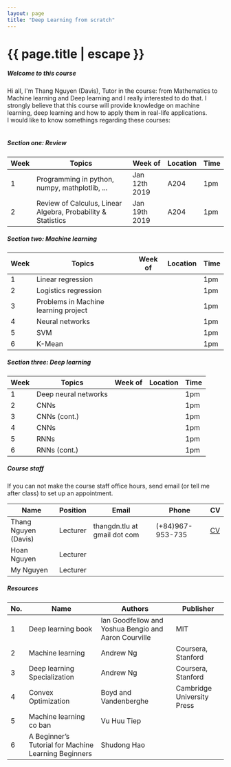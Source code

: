 ```yaml
---
layout: page
title: "Deep Learning from scratch"
---
```

<h1 class="page-title gray-text text-darken-3">{{ page.title | escape }}</h1>

<div class="section">
    <h5>Welcome to this course</h5> 
Hi all, I'm Thang Nguyen (Davis), Tutor in the course: from Mathematics to Machine learning and Deep learning and I really interested to do that. I strongly believe that this course will provide knowledge on machine learning, deep learning and how to apply them in real-life applications. 
<br>
I would like to know somethings regarding these courses:
<br>
<br>
</div>
<div class="divider"></div>
<div class="divider"></div>
<div class="section">
<h5 >Section one: Review</h5> 
<div class="row">
          <div class="col s12">
            <table class="striped centered">
             <thead class="card-panel  light-blue darken-4 white-text">
                <tr>
                    <th>Week</th>
                    <th>Topics</th>
                    <th>Week of</th>
                    <th>Location </th>
                    <th>Time </th>
                </tr>
              </thead>
              <tbody>
                <tr>
                  <td >1</td>
                  <td>Programming in python, numpy, mathplotlib, ...</td>
                  <td>Jan 12th 2019</td>
                  <td>A204</td>
                  <td>1pm</td>
                </tr>
                <tr>
                  <td >2</td>
                  <td>Review of Calculus, Linear Algebra, Probability & Statistics</td>
                  <td>Jan 19th 2019</td>
                  <td>A204</td>
                  <td>1pm</td>
                </tr>
              </tbody>
            </table>
          </div>
    </div>
</div>
<h5>Section two: Machine learning</h5> 
<div class="row">
          <div class="col s12">
            <table class="striped centered">
             <thead class="card-panel  light-blue darken-4 white-text">
                <tr>
                    <th>Week</th>
                    <th>Topics</th>
                    <th>Week of</th>
                    <th>Location </th>
                    <th>Time </th>
                </tr>
              </thead>
              <tbody>
                <tr>
                  <td >1</td>
                  <td>Linear regression</td>
                  <td></td>
                  <td></td>
                  <td>1pm</td>
                </tr>
                <tr>
                  <td>2</td>
                  <td>Logistics regression</td>
                  <td></td>
                  <td></td>
                  <td>1pm</td>
                </tr>
                <tr>
                  <td>3</td>
                  <td>Problems in Machine learning project</td>
                  <td></td>
                  <td></td>
                  <td>1pm</td>
                </tr>
                <tr>
                  <td>4</td>
                  <td>Neural networks</td>
                  <td></td>
                  <td></td>
                  <td>1pm</td>
                </tr>
                <tr>
                  <td>5</td>
                  <td>SVM</td>
                  <td></td>
                  <td></td>
                  <td>1pm</td>
                </tr>
                <tr>
                  <td>6</td>
                  <td>K-Mean</td>
                  <td></td>
                  <td></td>
                  <td>1pm</td>
                </tr>
              </tbody>
            </table>
          </div>
    </div>
<h5>Section three: Deep learning</h5> 
<div class="row">
          <div class="col s12">
            <table class="striped centered">
             <thead class="card-panel  light-blue darken-4 white-text">
                <tr>
                    <th>Week</th>
                    <th>Topics</th>
                    <th>Week of</th>
                    <th>Location </th>
                    <th>Time </th>
                </tr>
              </thead>
              <tbody>
                <tr>
                  <td >1</td>
                  <td>Deep neural networks</td>
                  <td></td>
                  <td></td>
                  <td>1pm</td>
                </tr>
                <tr>
                  <td>2</td>
                  <td>CNNs</td>
                  <td></td>
                  <td></td>
                  <td>1pm</td>
                </tr>
                <tr>
                  <td>3</td>
                  <td>CNNs (cont.)</td>
                  <td></td>
                  <td></td>
                  <td>1pm</td>
                </tr>
                <tr>
                  <td>4</td>
                  <td>CNNs</td>
                  <td></td>
                  <td></td>
                  <td>1pm</td>
                </tr>
                <tr>
                  <td>5</td>
                  <td>RNNs</td>
                  <td></td>
                  <td></td>
                  <td>1pm</td>
                </tr>
                <tr>
                  <td>6</td>
                  <td>RNNs (cont.)</td>
                  <td></td>
                  <td></td>
                  <td>1pm</td>
                </tr>
              </tbody>
            </table>
          </div>
    </div>

<div class="divider"></div>
<div class="section">
    <h5>Course staff</h5> 
    If you can not make the course staff office hours, send email (or tell me after class) to set up an appointment.

<div class="row">
          <div class="col s12">
            <table class="striped centered">
             <thead class="card-panel  light-blue darken-4 white-text">
                <tr>
                    <th>Name</th>
                    <th>Position</th>
                    <th>Email</th>
                    <th>Phone</th>
                    <th>CV</th>
                </tr>
              </thead>
              <tbody>
                <tr>
                  <td>Thang Nguyen (Davis)</td>
                  <td>Lecturer</td>
                  <td>thangdn.tlu at gmail dot com</td>
                  <td>(+84)967-953-735</td>
                  <td><a href="/resources/CV-Ng-Duc-Thang.pdf">CV</a></td>
                </tr>
                <tr>
                  <td>Hoan Nguyen</td>
                  <td>Lecturer</td>
                  <td></td>
                  <td></td>
                  <td></td>
                </tr>
                <tr>
                  <td>My Nguyen</td>
                  <td>Lecturer</td>
                  <td></td>
                  <td></td>
                  <td></td>
                </tr>
              </tbody>
            </table>
          </div>
    </div>
</div>

<div class="divider"></div>
<div class="section">
    <h5>Resources</h5> 
    <div class="row">
          <div class="col s12">
            <table class="striped centered">
             <thead class="card-panel teal lighten-2 white-text">
                <tr>
                    <th>No.</th>
                    <th>Name</th>
                    <th>Authors</th>
                    <th>Publisher</th>
                </tr>
              </thead>
              <tbody>
                <tr>
                  <td>1</td>
                  <td>Deep learning book</td>
                  <td>Ian Goodfellow and Yoshua Bengio and Aaron Courville</td>
                  <td>MIT</td>
                </tr>
                <tr>
                  <td>2</td>
                  <td>Machine learning</td>
                  <td>Andrew Ng</td>
                  <td>Coursera, Stanford</td>
                </tr>
                <tr>
                  <td>3</td>
                  <td>Deep learning Specialization</td>
                  <td>Andrew Ng</td>
                  <td>Coursera, Stanford</td>
                </tr>
                <tr>
                  <td>4</td>
                  <td>Convex Optimization</td>
                  <td>Boyd and Vandenberghe</td>
                  <td>Cambridge University Press</td>
                </tr>
                <tr>
                  <td>5</td>
                  <td>Machine learning co ban</td>
                  <td>Vu Huu Tiep</td>
                  <td></td>
                </tr>
                <tr>
                  <td>6</td>
                  <td>A Beginner’s Tutorial for Machine Learning Beginners</td>
                  <td>Shudong Hao</td>
                  <td></td>
                </tr>
              </tbody>
            </table>
          </div>
    </div>
    
</div>
